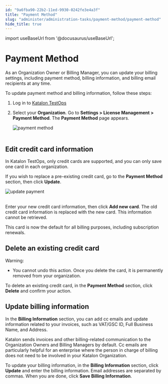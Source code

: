 ```yaml
---
id: "9a6fba90-22b2-11ed-9930-0242fe3e4a3f"
title: "Payment Method"
slug: "administer/administration-tasks/payment-method/payment-method"
hide_title: true
---
```

import useBaseUrl from '@docusaurus/useBaseUrl';


# <a id="id" class="anchor_top_offset"/><a id="ariaid-title1" class="anchor_top_offset"/>Payment Method

<p xmlns="http://www.w3.org/1999/xhtml" className="p">As an Organization Owner or Billing Manager, you can update your   billing settings, including payment method, billing information,   and billing email recipients at any time.</p> 
<p xmlns="http://www.w3.org/1999/xhtml" className="p">To update payment method and billing information, follow these   steps:</p> 
<ol xmlns="http://www.w3.org/1999/xhtml" className="ol"><li className="li">Log in to <a className="xref j-external-link" href="https://testops.katalon.io/" target="_blank">Katalon       TestOps</a>   </li><li className="li">     <p className="p">Select your <strong className="ph b">Organization</strong>. Go to       <strong className="ph b">Settings &gt; License Management &gt; Payment         Method</strong>. The <strong className="ph b">Payment Method</strong> page       appears.</p>     <p className="p">       <img className="image" src={useBaseUrl("https://github.com/katalon-studio/docs-images/raw/master/katalon-studio/docs/license-mgt/payment-method.png")} width={500} alt="payment method" /><br /><br />     </p>   </li></ol> 

## <a id="id_1" class="anchor_top_offset"/>Edit credit card information

<p xmlns="http://www.w3.org/1999/xhtml" className="p">In Katalon TestOps, only credit cards are supported, and you can   only save one card in each organization.</p> 
<p xmlns="http://www.w3.org/1999/xhtml" className="p">If you wish to replace a pre-existing credit card, go to the   <strong className="ph b">Payment Method</strong> section, then click   <strong className="ph b">Update</strong>.</p> 
<p xmlns="http://www.w3.org/1999/xhtml" className="p">   <img className="image" src={useBaseUrl("https://github.com/katalon-studio/docs-images/raw/master/katalon-studio/docs/upgrade-subs/payment-method-update.png")} width={350} alt="update payment" /><br /><br /> </p> 
<p xmlns="http://www.w3.org/1999/xhtml" className="p">Enter your new credit card information, then click <strong className="ph b">Add     new card</strong>. The old credit card information is replaced with   the new card. This information cannot be retrieved.</p> 
<p xmlns="http://www.w3.org/1999/xhtml" className="p">This card is now the default for all billing purposes, including   subscription renewals.</p> 

## <a id="id_2" class="anchor_top_offset"/>Delete an existing credit card

<div xmlns="http://www.w3.org/1999/xhtml" className="note warning note_warning"><span className="note__title">Warning:</span> 
  <ul className="ul"><li className="li">You cannot undo this action. Once you delete the card, it is permanently removed from your organization.</li></ul>
</div>
<p xmlns="http://www.w3.org/1999/xhtml" className="p">To delete an existing credit card, in the <strong className="ph b">Payment Method</strong> section, click <strong className="ph b">Delete</strong> and confirm your action.</p> 
    

## <a id="id_3" class="anchor_top_offset"/>Update billing information

    
      
<p xmlns="http://www.w3.org/1999/xhtml" className="p">In the <strong className="ph b">Billing Information</strong> section, you can add   cc emails and update information related to your invoices, such as   VAT/GSC ID, Full Business Name, and Address.</p> 
      
<p xmlns="http://www.w3.org/1999/xhtml" className="p">Katalon sends invoices and other billing-related communication   to the Organization Owners and Billing Managers by default. Cc   emails are particularly helpful for an enterprise where the person   in charge of billing does not need to be involved in your Katalon   Organization.</p> 
      
<p xmlns="http://www.w3.org/1999/xhtml" className="p">To update your billing information, in the <strong className="ph b">Billing     Information</strong> section, click <strong className="ph b">Update</strong> and   enter the billing information. Email addresses are separated by   commas. When you are done, click <strong className="ph b">Save Billing     Information</strong>.</p> 
    
  
